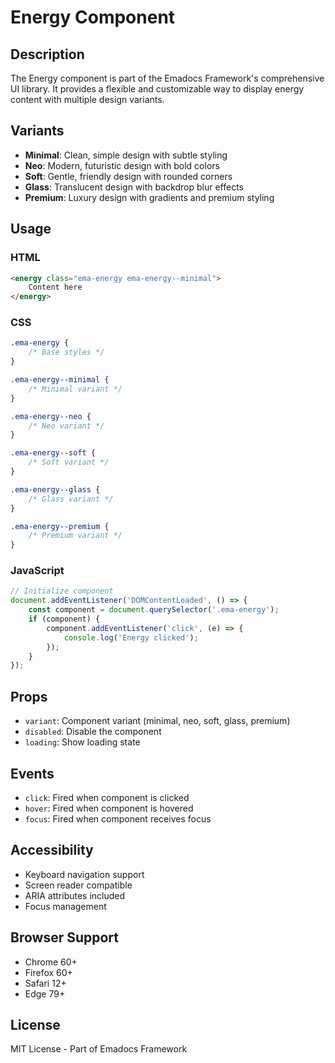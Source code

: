 # Energy Component

## Description
The Energy component is part of the Emadocs Framework's comprehensive UI library. It provides a flexible and customizable way to display energy content with multiple design variants.

## Variants
- **Minimal**: Clean, simple design with subtle styling
- **Neo**: Modern, futuristic design with bold colors
- **Soft**: Gentle, friendly design with rounded corners
- **Glass**: Translucent design with backdrop blur effects
- **Premium**: Luxury design with gradients and premium styling

## Usage

### HTML
```html
<energy class="ema-energy ema-energy--minimal">
    Content here
</energy>
```

### CSS
```css
.ema-energy {
    /* Base styles */
}

.ema-energy--minimal {
    /* Minimal variant */
}

.ema-energy--neo {
    /* Neo variant */
}

.ema-energy--soft {
    /* Soft variant */
}

.ema-energy--glass {
    /* Glass variant */
}

.ema-energy--premium {
    /* Premium variant */
}
```

### JavaScript
```javascript
// Initialize component
document.addEventListener('DOMContentLoaded', () => {
    const component = document.querySelector('.ema-energy');
    if (component) {
        component.addEventListener('click', (e) => {
            console.log('Energy clicked');
        });
    }
});
```

## Props
- `variant`: Component variant (minimal, neo, soft, glass, premium)
- `disabled`: Disable the component
- `loading`: Show loading state

## Events
- `click`: Fired when component is clicked
- `hover`: Fired when component is hovered
- `focus`: Fired when component receives focus

## Accessibility
- Keyboard navigation support
- Screen reader compatible
- ARIA attributes included
- Focus management

## Browser Support
- Chrome 60+
- Firefox 60+
- Safari 12+
- Edge 79+

## License
MIT License - Part of Emadocs Framework
